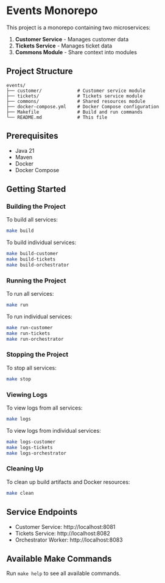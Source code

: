 # Events Monorepo

This project is a monorepo containing two microservices:

1. **Customer Service** - Manages customer data
2. **Tickets Service** - Manages ticket data
3. **Commons Module** - Share context into modules

## Project Structure

```
events/
├── customer/             # Customer service module
├── tickets/              # Tickets service module
├── commons/              # Shared resources module
├── docker-compose.yml    # Docker Compose configuration
├── Makefile              # Build and run commands
└── README.md             # This file
```

## Prerequisites

- Java 21
- Maven
- Docker
- Docker Compose

## Getting Started

### Building the Project

To build all services:

```bash
make build
```

To build individual services:

```bash
make build-customer
make build-tickets
make build-orchestrator
```

### Running the Project

To run all services:

```bash
make run
```

To run individual services:

```bash
make run-customer
make run-tickets
make run-orchestrator
```

### Stopping the Project

To stop all services:

```bash
make stop
```

### Viewing Logs

To view logs from all services:

```bash
make logs
```

To view logs from individual services:

```bash
make logs-customer
make logs-tickets
make logs-orchestrator
```

### Cleaning Up

To clean up build artifacts and Docker resources:

```bash
make clean
```

## Service Endpoints

- Customer Service: http://localhost:8081
- Tickets Service: http://localhost:8082
- Orchestrator Worker: http://localhost:8083

## Available Make Commands

Run `make help` to see all available commands.